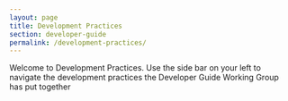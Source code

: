 ```yaml
---
layout: page
title: Development Practices
section: developer-guide
permalink: /development-practices/
---
```


Welcome to Development Practices. Use the side bar on your left to navigate 
the development practices the Developer Guide Working Group has put together